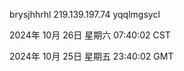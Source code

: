 brysjhhrhl 219.139.197.74 yqqlmgsycl

2024年 10月 26日 星期六 07:40:02 CST

2024年 10月 25日 星期五 23:40:02 GMT
